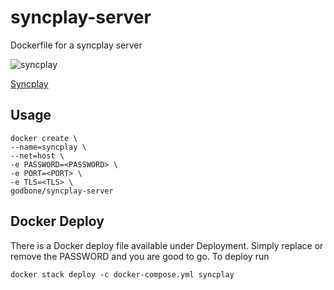 # syncplay-server
Dockerfile for a syncplay server

![syncplay](http://syncplay.pl/wp-content/uploads/2012/12/SyncplayIcon128.png) 

[Syncplay](http://syncplay.pl/)

## Usage

```
docker create \
--name=syncplay \
--net=host \
-e PASSWORD=<PASSWORD> \
-e PORT=<PORT> \
-e TLS=<TLS> \
godbone/syncplay-server
```

## Docker Deploy
There is a Docker deploy file available under Deployment.
Simply replace or remove the PASSWORD and you are good to go.
To deploy run
```
docker stack deploy -c docker-compose.yml syncplay
```